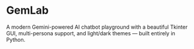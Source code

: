 # GemLab
A modern Gemini-powered AI chatbot playground with a beautiful Tkinter GUI, multi-persona support, and light/dark themes — built entirely in Python.
